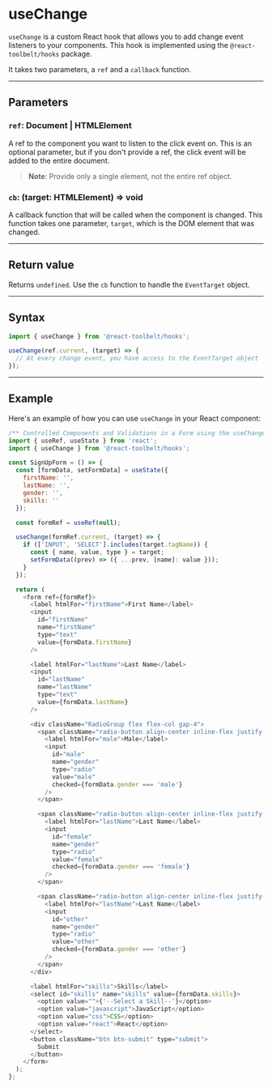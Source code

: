 # useChange

`useChange` is a custom React hook that allows you to add change event listeners
to your components. This hook is implemented using the `@react-toolbelt/hooks`
package.

It takes two parameters, a `ref` and a `callback` function.

---

## Parameters

### `ref`: Document | HTMLElement

A ref to the component you want to listen to the click event on. This is an
optional parameter, but if you don't provide a ref, the click event will be
added to the entire document.

> **Note**: Provide only a single element, not the entire ref object.

### `cb`: (target: HTMLElement) => void

A callback function that will be called when the component is changed. This
function takes one parameter, `target`, which is the DOM element that was
changed.

---

## Return value

Returns `undefined`. Use the `cb` function to handle the `EventTarget` object.

---

## Syntax

```jsx
import { useChange } from '@react-toolbelt/hooks';

useChange(ref.current, (target) => {
  // At every change event, you have access to the EventTarget object
});
```

---

## Example

Here's an example of how you can use `useChange` in your React component:

```javascript
/** Controlled Components and Validations in a Form using the useChange hook */
import { useRef, useState } from 'react';
import { useChange } from '@react-toolbelt/hooks';

const SignUpForm = () => {
  const [formData, setFormData] = useState({
    firstName: '',
    lastName: '',
    gender: '',
    skills: ''
  });

  const formRef = useRef(null);

  useChange(formRef.current, (target) => {
    if (['INPUT', 'SELECT'].includes(target.tagName)) {
      const { name, value, type } = target;
      setFormData((prev) => ({ ...prev, [name]: value }));
    }
  });

  return (
    <form ref={formRef}>
      <label htmlFor="firstName">First Name</label>
      <input
        id="firstName"
        name="firstName"
        type="text"
        value={formData.firstName}
      />

      <label htmlFor="lastName">Last Name</label>
      <input
        id="lastName"
        name="lastName"
        type="text"
        value={formData.lastName}
      />

      <div className="RadioGroup flex flex-col gap-4">
        <span className="radio-button align-center inline-flex justify-center gap-3">
          <label htmlFor="male">Male</label>
          <input
            id="male"
            name="gender"
            type="radio"
            value="male"
            checked={formData.gender === 'male'}
          />
        </span>

        <span className="radio-button align-center inline-flex justify-center gap-3">
          <label htmlFor="lastName">Last Name</label>
          <input
            id="female"
            name="gender"
            type="radio"
            value="female"
            checked={formData.gender === 'female'}
          />
        </span>

        <span className="radio-button align-center inline-flex justify-center gap-3">
          <label htmlFor="lastName">Last Name</label>
          <input
            id="other"
            name="gender"
            type="radio"
            value="other"
            checked={formData.gender === 'other'}
          />
        </span>
      </div>

      <label htmlFor="skills">Skills</label>
      <select id="skills" name="skills" value={formData.skills}>
        <option value="">{'--Select a Skill--'}</option>
        <option value="javascript">JavaScript</option>
        <option value="css">CSS</option>
        <option value="react">React</option>
      </select>
      <button className="btn btn-submit" type="submit">
        Submit
      </button>
    </form>
  );
};
```
